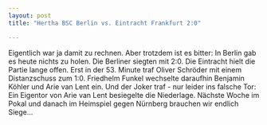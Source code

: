 ```yaml
---
layout: post
title: "Hertha BSC Berlin vs. Eintracht Frankfurt 2:0"

---
```


Eigentlich war ja damit zu rechnen. Aber trotzdem ist es bitter: In Berlin gab es heute nichts zu holen. Die Berliner siegten mit 2:0. Die Eintracht hielt die Partie lange offen. Erst in der 53. Minute traf Oliver Schröder mit einem Distanzschuss zum 1:0. Friedhelm Funkel wechselte daraufhin Benjamin Köhler und Arie van Lent ein. Und der Joker traf - nur leider ins falsche Tor: Ein Eigentor von Arie van Lent besiegelte die Niederlage. Nächste Woche im Pokal und danach im Heimspiel gegen Nürnberg brauchen wir endlich Siege...


